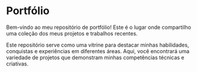 # Portfólio

Bem-vindo ao meu repositório de portfólio! Este é o lugar onde compartilho uma coleção dos meus projetos e trabalhos recentes.

Este repositório serve como uma vitrine para destacar minhas habilidades, conquistas e experiências em diferentes áreas. Aqui, você encontrará uma variedade de projetos que demonstram minhas competências técnicas e criativas.
